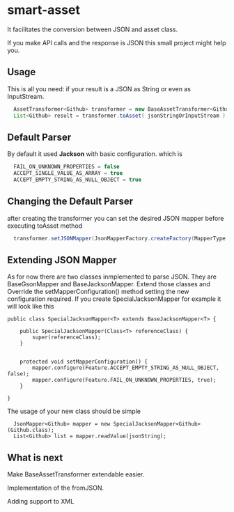 # smart-asset
It facilitates the conversion between JSON and asset class. 

If you make API calls and the response is JSON this small project might help you.

## Usage
This is all you need:
if your result is a JSON as String or even as InputStream.
```java
  AssetTransformer<Github> transformer = new BaseAssetTransformer<Github>(Github.class);
  List<Github> result = transformer.toAsset( jsonStringOrInputStream );
```

## Default Parser
By default it used **Jackson** with basic configuration. which is
```java
  FAIL_ON_UNKNOWN_PROPERTIES = false
  ACCEPT_SINGLE_VALUE_AS_ARRAY = true
  ACCEPT_EMPTY_STRING_AS_NULL_OBJECT = true
```

## Changing the Default Parser
after creating the transformer you can set the desired JSON mapper before executing toAsset method
```java
  transformer.setJSONMapper(JsonMapperFactory.createFactory(MapperType.GSON, Github.class));
```

## Extending JSON Mapper
As for now there are two classes inmplemented to parse JSON. They are BaseGsonMapper and BaseJacksonMapper. Extend those classes and Override the setMapperConfiguration() method setting the new configuration required.
If you create SpecialJacksonMapper for example it will look like this
```
public class SpecialJacksonMapper<T> extends BaseJacksonMapper<T> {

	public SpecialJacksonMapper(Class<T> referenceClass) {
		super(referenceClass);
	}
	
	
	protected void setMapperConfiguration() {
		mapper.configure(Feature.ACCEPT_EMPTY_STRING_AS_NULL_OBJECT, false);
		mapper.configure(Feature.FAIL_ON_UNKNOWN_PROPERTIES, true);
	}

}

```


The usage of your new class should be simple
```
  JsonMapper<Github> mapper = new SpecialJacksonMapper<Github>(Github.class);
  List<Github> list = mapper.readValue(jsonString);
```

## What is next
Make BaseAssetTransformer extendable easier.

Implementation of the fromJSON.

Adding support to XML




